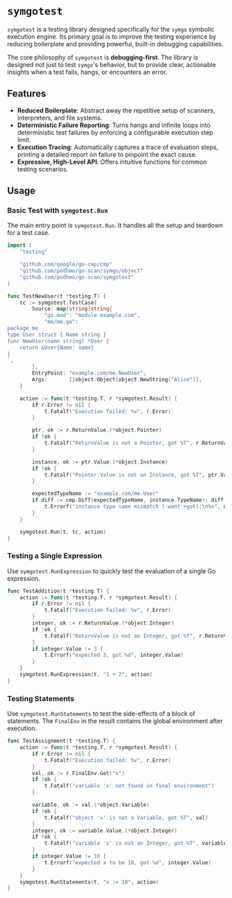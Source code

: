 # `symgotest`

`symgotest` is a testing library designed specifically for the `symgo` symbolic execution engine. Its primary goal is to improve the testing experience by reducing boilerplate and providing powerful, built-in debugging capabilities.

The core philosophy of `symgotest` is **debugging-first**. The library is designed not just to test `symgo`'s behavior, but to provide clear, actionable insights when a test fails, hangs, or encounters an error.

## Features

- **Reduced Boilerplate**: Abstract away the repetitive setup of scanners, interpreters, and file systems.
- **Deterministic Failure Reporting**: Turns hangs and infinite loops into deterministic test failures by enforcing a configurable execution step limit.
- **Execution Tracing**: Automatically captures a trace of evaluation steps, printing a detailed report on failure to pinpoint the exact cause.
- **Expressive, High-Level API**: Offers intuitive functions for common testing scenarios.

## Usage

### Basic Test with `symgotest.Run`

The main entry point is `symgotest.Run`. It handles all the setup and teardown for a test case.

```go
import (
	"testing"

	"github.com/google/go-cmp/cmp"
	"github.com/podhmo/go-scan/symgo/object"
	"github.com/podhmo/go-scan/symgotest"
)

func TestNewUser(t *testing.T) {
	tc := symgotest.TestCase{
		Source: map[string]string{
			"go.mod": "module example.com",
			"me/me.go": `
package me
type User struct { Name string }
func NewUser(name string) *User {
	return &User{Name: name}
}
`,
		},
		EntryPoint: "example.com/me.NewUser",
		Args:       []object.Object{object.NewString("Alice")},
	}

	action := func(t *testing.T, r *symgotest.Result) {
		if r.Error != nil {
			t.Fatalf("Execution failed: %v", r.Error)
		}

		ptr, ok := r.ReturnValue.(*object.Pointer)
		if !ok {
			t.Fatalf("ReturnValue is not a Pointer, got %T", r.ReturnValue)
		}

		instance, ok := ptr.Value.(*object.Instance)
		if !ok {
			t.Fatalf("Pointer.Value is not an Instance, got %T", ptr.Value)
		}

		expectedTypeName := "example.com/me.User"
		if diff := cmp.Diff(expectedTypeName, instance.TypeName); diff != "" {
			t.Errorf("instance type name mismatch (-want +got):\n%s", diff)
		}
	}

	symgotest.Run(t, tc, action)
}
```

### Testing a Single Expression

Use `symgotest.RunExpression` to quickly test the evaluation of a single Go expression.

```go
func TestAddition(t *testing.T) {
	action := func(t *testing.T, r *symgotest.Result) {
		if r.Error != nil {
			t.Fatalf("Execution failed: %v", r.Error)
		}
		integer, ok := r.ReturnValue.(*object.Integer)
		if !ok {
			t.Fatalf("ReturnValue is not an Integer, got %T", r.ReturnValue)
		}
		if integer.Value != 3 {
			t.Errorf("expected 3, got %d", integer.Value)
		}
	}
	symgotest.RunExpression(t, "1 + 2", action)
}
```

### Testing Statements

Use `symgotest.RunStatements` to test the side-effects of a block of statements. The `FinalEnv` in the result contains the global environment after execution.

```go
func TestAssignment(t *testing.T) {
	action := func(t *testing.T, r *symgotest.Result) {
		if r.Error != nil {
			t.Fatalf("Execution failed: %v", r.Error)
		}
		val, ok := r.FinalEnv.Get("x")
		if !ok {
			t.Fatalf("variable 'x' not found in final environment")
		}

		variable, ok := val.(*object.Variable)
		if !ok {
			t.Fatalf("object 'x' is not a Variable, got %T", val)
		}
		integer, ok := variable.Value.(*object.Integer)
		if !ok {
			t.Fatalf("variable 'x' is not an Integer, got %T", variable.Value)
		}
		if integer.Value != 10 {
			t.Errorf("expected x to be 10, got %d", integer.Value)
		}
	}
	symgotest.RunStatements(t, "x := 10", action)
}
```
